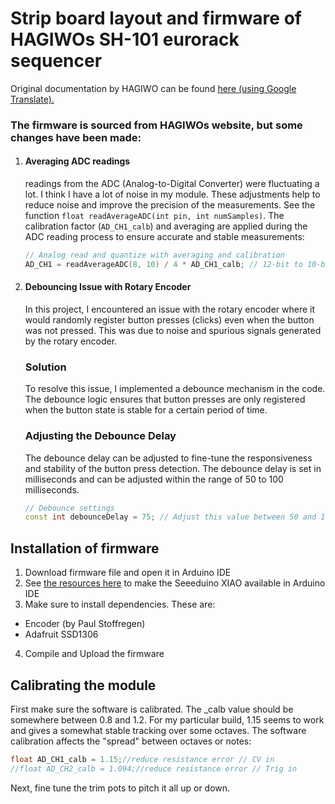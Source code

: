 # Strip board layout and firmware of HAGIWOs SH-101 eurorack sequencer

Original documentation by HAGIWO can be found [here (using Google Translate).](https://note-com.translate.goog/solder_state/n/n80f4baf81226?_x_tr_sl=en&_x_tr_tl=no&_x_tr_hl=no&_x_tr_pto=wapp&_x_tr_hist=true)
<br>

### The firmware is sourced from HAGIWOs website, but some changes have been made:
1. #### Averaging ADC readings
    readings from the ADC (Analog-to-Digital Converter) were fluctuating a lot. I think I have a lot of noise in my module. These adjustments help to reduce noise and improve the precision of the measurements. See the function `float readAverageADC(int pin, int numSamples)`. The calibration factor (`AD_CH1_calb`) and averaging are applied during the ADC reading process to ensure accurate and stable measurements:
    ```cpp
    // Analog read and quantize with averaging and calibration
    AD_CH1 = readAverageADC(8, 10) / 4 * AD_CH1_calb; // 12-bit to 10-bit, average 10 samples
    ```
2. #### Debouncing Issue with Rotary Encoder
    In this project, I encountered an issue with the rotary encoder where it would randomly register button presses (clicks) even when the button was not pressed. This was due to noise and spurious signals generated by the rotary encoder.

    ### Solution
    To resolve this issue, I implemented a debounce mechanism in the code. The debounce logic ensures that button presses are only registered when the button state is stable for a certain period of time.

    ### Adjusting the Debounce Delay
    The debounce delay can be adjusted to fine-tune the responsiveness and stability of the button press detection. The debounce delay is set in milliseconds and can be adjusted within the range of 50 to 100 milliseconds.

    ```cpp
    // Debounce settings
    const int debounceDelay = 75; // Adjust this value between 50 and 100 milliseconds
    ```

## Installation of firmware
1. Download firmware file and open it in Arduino IDE
2. See [the resources here](https://wiki.seeedstudio.com/Seeeduino-XIAO/) to make the Seeeduino XIAO available in Arduino IDE
3. Make sure to install dependencies. These are:
* Encoder (by Paul Stoffregen)
* Adafruit SSD1306
4. Compile and Upload the firmware

## Calibrating the module
First make sure the software is calibrated. The _calb value should be somewhere between 0.8 and 1.2. For my particular build, 1.15 seems to work and gives a somewhat stable tracking over some octaves. The software calibration affects the "spread" between octaves or notes:
```cpp
float AD_CH1_calb = 1.15;//reduce resistance error // CV in
//float AD_CH2_calb = 1.094;//reduce resistance error // Trig in
```
Next, fine tune the trim pots to pitch it all up or down.

